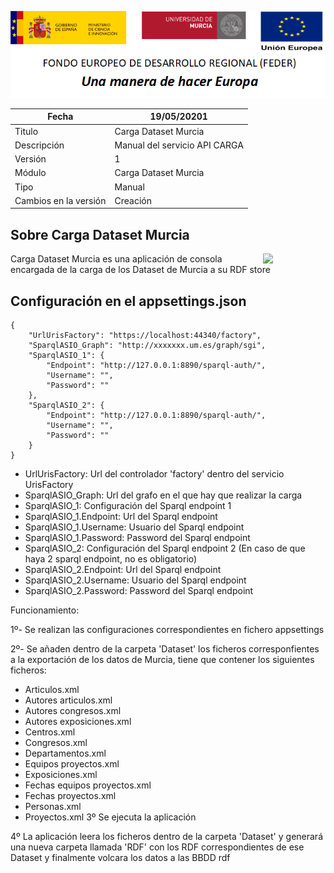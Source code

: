 ![](../../Docs/media/CabeceraDocumentosMD.png)

| Fecha         | 19/05/20201                                                  |
| ------------- | ------------------------------------------------------------ |
|Titulo|Carga Dataset Murcia| 
|Descripción|Manual del servicio API CARGA|
|Versión|1|
|Módulo|Carga Dataset Murcia|
|Tipo|Manual|
|Cambios en la versión|Creación|

## Sobre Carga Dataset Murcia

[<img align="right" width="100px" src="https://dotnetfoundation.org/img/logo_big.svg" />](https://dotnetfoundation.org/projects?searchquery=IdentityServer&type=project)


Carga Dataset Murcia es una aplicación de consola encargada de la carga de los Dataset de Murcia a su RDF store

## Configuración en el appsettings.json

    { 
		"UrlUrisFactory": "https://localhost:44340/factory",
		"SparqlASIO_Graph": "http://xxxxxxx.um.es/graph/sgi",
		"SparqlASIO_1": {
			"Endpoint": "http://127.0.0.1:8890/sparql-auth/",
			"Username": "",
			"Password": ""
		},
		"SparqlASIO_2": {
			"Endpoint": "http://127.0.0.1:8890/sparql-auth/",
			"Username": "",
			"Password": ""
		}
    }
 - UrlUrisFactory: Url del controlador 'factory' dentro del servicio UrisFactory
 - SparqlASIO_Graph: Url del grafo en el que hay que realizar la carga
 - SparqlASIO_1: Configuración del Sparql endpoint 1
 - SparqlASIO_1.Endpoint: Url del Sparql endpoint
 - SparqlASIO_1.Username: Usuario del Sparql endpoint
 - SparqlASIO_1.Password: Password del Sparql endpoint
 - SparqlASIO_2: Configuración del Sparql endpoint 2 (En caso de que haya 2 sparql endpoint, no es obligatorio)
 - SparqlASIO_2.Endpoint: Url del Sparql endpoint
 - SparqlASIO_2.Username: Usuario del Sparql endpoint
 - SparqlASIO_2.Password: Password del Sparql endpoint
 
 Funcionamiento:
 
 1º- Se realizan las configuraciones correspondientes en fichero appsettings
 
 2º- Se añaden dentro de la carpeta 'Dataset' los ficheros corresponfientes a la exportación de los datos de Murcia, tiene que contener los siguientes ficheros:
- Articulos.xml
- Autores articulos.xml
- Autores congresos.xml
- Autores exposiciones.xml
- Centros.xml
- Congresos.xml
- Departamentos.xml
- Equipos proyectos.xml
- Exposiciones.xml
- Fechas equipos proyectos.xml
- Fechas proyectos.xml
- Personas.xml
- Proyectos.xml 
3º Se ejecuta la aplicación

4º La aplicación leera los ficheros dentro de la carpeta 'Dataset' y generará una nueva carpeta llamada 'RDF' con los RDF correspondientes de ese Dataset y finalmente volcara los datos a las BBDD rdf
 
 

